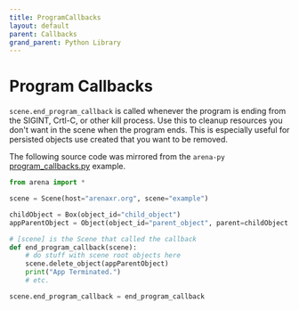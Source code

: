 ```yaml
---
title: ProgramCallbacks
layout: default
parent: Callbacks
grand_parent: Python Library
---
```


# Program Callbacks

`scene.end_program_callback` is called whenever the program is ending from the SIGINT, Crtl-C, or other kill process.
Use this to cleanup resources you don't want in the scene when the program ends.
This is especially useful for persisted objects use created that you want to be removed.

The following source code was mirrored from the `arena-py` [program_callbacks.py](https://github.com/arenaxr/arena-py/blob/master/examples/callbacks/program_callbacks.py) example.

```python
from arena import *

scene = Scene(host="arenaxr.org", scene="example")

childObject = Box(object_id="child_object")
appParentObject = Object(object_id="parent_object", parent=childObject.object_id)

# [scene] is the Scene that called the callback
def end_program_callback(scene):
    # do stuff with scene root objects here
    scene.delete_object(appParentObject)
    print("App Terminated.")
    # etc.

scene.end_program_callback = end_program_callback
```
